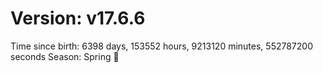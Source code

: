 # Version: v17.6.6
Time since birth: 6398 days, 153552 hours, 9213120 minutes, 552787200 seconds
Season: Spring 🌸
